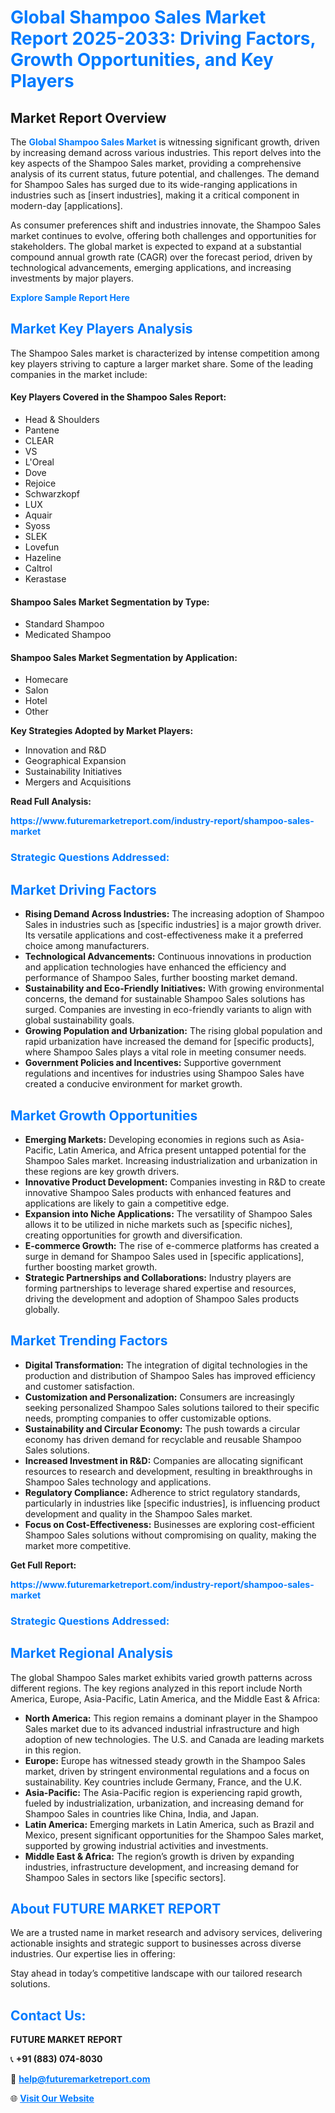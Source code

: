 <h1 style="color: #007BFF;">Global Shampoo Sales Market Report 2025-2033: Driving Factors, Growth Opportunities, and Key Players</h1>

<section id="overview">
<h2>Market Report Overview</h2>
<p>The <a href="https://www.futuremarketreport.com/industry-report/shampoo-sales-market" style="color: #007BFF; text-decoration: none;"><strong>Global Shampoo Sales Market</strong></a> is witnessing significant growth, driven by increasing demand across various industries. This report delves into the key aspects of the Shampoo Sales market, providing a comprehensive analysis of its current status, future potential, and challenges. The demand for Shampoo Sales has surged due to its wide-ranging applications in industries such as [insert industries], making it a critical component in modern-day [applications].</p>
<p>As consumer preferences shift and industries innovate, the Shampoo Sales market continues to evolve, offering both challenges and opportunities for stakeholders. The global market is expected to expand at a substantial compound annual growth rate (CAGR) over the forecast period, driven by technological advancements, emerging applications, and increasing investments by major players.</p>
</section>

<section id="overview">
<p><a href="https://www.futuremarketreport.com/request-sample/reportId=109529" style="color: #007BFF; text-decoration: none;"><strong>Explore Sample Report Here</strong></a></p>
</section>

<section id="key-players">
<h2 style="color: #007BFF;">Market Key Players Analysis</h2>
<p>The Shampoo Sales market is characterized by intense competition among key players striving to capture a larger market share. Some of the leading companies in the market include:</p>
<h4>Key Players Covered in the Shampoo Sales Report:</h4>
<ul><li>Head &amp; Shoulders</li><li>Pantene</li><li>CLEAR</li><li>VS</li><li>L&#039;Oreal</li><li>Dove</li><li>Rejoice</li><li>Schwarzkopf</li><li>LUX</li><li>Aquair</li><li>Syoss</li><li>SLEK</li><li>Lovefun</li><li>Hazeline</li><li>Caltrol</li><li>Kerastase</li></ul>
<h4>Shampoo Sales Market Segmentation by Type:</h4>
<ul><li>Standard Shampoo</li><li>Medicated Shampoo</li></ul>

<h4>Shampoo Sales Market Segmentation by Application:</h4>
<ul><li>Homecare</li><li>Salon</li><li>Hotel</li><li>Other</li></ul>
<p><strong>Key Strategies Adopted by Market Players:</strong></p>
<ul>
<li>Innovation and R&D</li>
<li>Geographical Expansion</li>
<li>Sustainability Initiatives</li>
<li>Mergers and Acquisitions</li>
</ul>
</section>

<section>
<p><strong>Read Full Analysis: </strong></p><a href="https://www.futuremarketreport.com/industry-report/shampoo-sales-market" style="color: #007BFF; text-decoration: none;"><strong>https://www.futuremarketreport.com/industry-report/shampoo-sales-market</strong></a>
<h3 style="color: #007BFF;">Strategic Questions Addressed:</h3>
</section>

<section id="driving-factors">
<h2 style="color: #007BFF;">Market Driving Factors</h2>
<ul>
<li><strong>Rising Demand Across Industries:</strong> The increasing adoption of Shampoo Sales in industries such as [specific industries] is a major growth driver. Its versatile applications and cost-effectiveness make it a preferred choice among manufacturers.</li>
<li><strong>Technological Advancements:</strong> Continuous innovations in production and application technologies have enhanced the efficiency and performance of Shampoo Sales, further boosting market demand.</li>
<li><strong>Sustainability and Eco-Friendly Initiatives:</strong> With growing environmental concerns, the demand for sustainable Shampoo Sales solutions has surged. Companies are investing in eco-friendly variants to align with global sustainability goals.</li>
<li><strong>Growing Population and Urbanization:</strong> The rising global population and rapid urbanization have increased the demand for [specific products], where Shampoo Sales plays a vital role in meeting consumer needs.</li>
<li><strong>Government Policies and Incentives:</strong> Supportive government regulations and incentives for industries using Shampoo Sales have created a conducive environment for market growth.</li>
</ul>
</section>

<section id="growth-opportunities">
<h2 style="color: #007BFF;">Market Growth Opportunities</h2>
<ul>
<li><strong>Emerging Markets:</strong> Developing economies in regions such as Asia-Pacific, Latin America, and Africa present untapped potential for the Shampoo Sales market. Increasing industrialization and urbanization in these regions are key growth drivers.</li>
<li><strong>Innovative Product Development:</strong> Companies investing in R&D to create innovative Shampoo Sales products with enhanced features and applications are likely to gain a competitive edge.</li>
<li><strong>Expansion into Niche Applications:</strong> The versatility of Shampoo Sales allows it to be utilized in niche markets such as [specific niches], creating opportunities for growth and diversification.</li>
<li><strong>E-commerce Growth:</strong> The rise of e-commerce platforms has created a surge in demand for Shampoo Sales used in [specific applications], further boosting market growth.</li>
<li><strong>Strategic Partnerships and Collaborations:</strong> Industry players are forming partnerships to leverage shared expertise and resources, driving the development and adoption of Shampoo Sales products globally.</li>
</ul>
</section>

<section id="trending-factors">
<h2 style="color: #007BFF;">Market Trending Factors</h2>
<ul>
<li><strong>Digital Transformation:</strong> The integration of digital technologies in the production and distribution of Shampoo Sales has improved efficiency and customer satisfaction.</li>
<li><strong>Customization and Personalization:</strong> Consumers are increasingly seeking personalized Shampoo Sales solutions tailored to their specific needs, prompting companies to offer customizable options.</li>
<li><strong>Sustainability and Circular Economy:</strong> The push towards a circular economy has driven demand for recyclable and reusable Shampoo Sales solutions.</li>
<li><strong>Increased Investment in R&D:</strong> Companies are allocating significant resources to research and development, resulting in breakthroughs in Shampoo Sales technology and applications.</li>
<li><strong>Regulatory Compliance:</strong> Adherence to strict regulatory standards, particularly in industries like [specific industries], is influencing product development and quality in the Shampoo Sales market.</li>
<li><strong>Focus on Cost-Effectiveness:</strong> Businesses are exploring cost-efficient Shampoo Sales solutions without compromising on quality, making the market more competitive.</li>
</ul>
</section>

<section>
<p><strong>Get Full Report: </strong></p><a href="https://www.futuremarketreport.com/industry-report/shampoo-sales-market" style="color: #007BFF; text-decoration: none;"><strong>https://www.futuremarketreport.com/industry-report/shampoo-sales-market</strong></a>
<h3 style="color: #007BFF;">Strategic Questions Addressed:</h3>
</section>


<section id="regional-analysis">
<h2 style="color: #007BFF;">Market Regional Analysis</h2>
<p>The global Shampoo Sales market exhibits varied growth patterns across different regions. The key regions analyzed in this report include North America, Europe, Asia-Pacific, Latin America, and the Middle East & Africa:</p>
<ul>
<li><strong>North America:</strong> This region remains a dominant player in the Shampoo Sales market due to its advanced industrial infrastructure and high adoption of new technologies. The U.S. and Canada are leading markets in this region.</li>
<li><strong>Europe:</strong> Europe has witnessed steady growth in the Shampoo Sales market, driven by stringent environmental regulations and a focus on sustainability. Key countries include Germany, France, and the U.K.</li>
<li><strong>Asia-Pacific:</strong> The Asia-Pacific region is experiencing rapid growth, fueled by industrialization, urbanization, and increasing demand for Shampoo Sales in countries like China, India, and Japan.</li>
<li><strong>Latin America:</strong> Emerging markets in Latin America, such as Brazil and Mexico, present significant opportunities for the Shampoo Sales market, supported by growing industrial activities and investments.</li>
<li><strong>Middle East & Africa:</strong> The region’s growth is driven by expanding industries, infrastructure development, and increasing demand for Shampoo Sales in sectors like [specific sectors].</li>
</ul>
</section>

<footer>
<h2 style="color: #007BFF;">About FUTURE MARKET REPORT</h2>
<p>We are a trusted name in market research and advisory services, delivering actionable insights and strategic support to businesses across diverse industries. Our expertise lies in offering:</p>

<p>Stay ahead in today’s competitive landscape with our tailored research solutions.</p>

<h2 style="color: #007BFF;">Contact Us:</h2>
<p><strong>FUTURE MARKET REPORT</strong></p>
<p>📞 <strong>+91 (883) 074-8030</strong></p>
<p>📧 <strong><a href="mailto:help@futuremarketreport.com" style="color: #007BFF;">help@futuremarketreport.com</a></strong></p>
<p>🌐 <strong><a href="https://www.futuremarketreport.com/" style="color: #007BFF;">Visit Our Website</a></strong></p>
</footer>